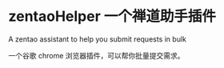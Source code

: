 # zentaoHelper 一个禅道助手插件

A zentao assistant to help you submit requests in bulk

一个谷歌 chrome 浏览器插件，可以帮你批量提交需求。

